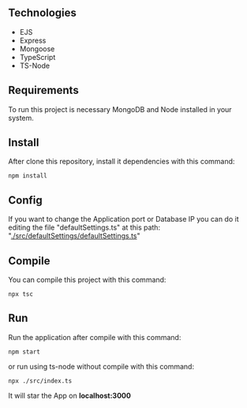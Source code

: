 ## Technologies

<div> <ul>
    <li>EJS</li>
    <li>Express</li>
    <li>Mongoose</li>
    <li>TypeScript</li>
    <li>TS-Node</li>
    </ul>    
</div>

## Requirements

To run this project is necessary MongoDB and Node installed in your system.



## Install

After clone this repository, install it dependencies with this command:

`npm install`



## Config

If you want to change the Application port or Database IP you can do it editing the file "defaultSettings.ts" at this path: "<u>./src/defaultSettings/defaultSettings.ts</u>"



## Compile

You can compile this project with this command:

`npx tsc`



## Run

Run the application after compile with this command:

`npm start`

or run using ts-node without compile with this command:

`npx ./src/index.ts`

It will star the App on **localhost:3000**
